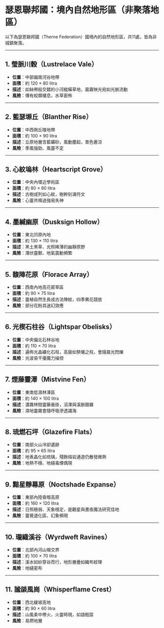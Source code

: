# 瑟恩聯邦國：境內自然地形區（非聚落地區）

以下為瑟恩聯邦國（Therne Federation）國境內的自然地形區，共11處，皆為非城鎮聚落。

---

## 1. 瑩脈川穀（Lustrelace Vale）
- **位置**：中部偏南河谷地帶  
- **面積**：約 120 × 80 litra  
- **描述**：如絲帶般交錯的小河縱橫草地，晨霧映光宛如光脈流動  
- **風險**：傳有蛟類棲息，水草密佈  

---

## 2. 藍瑟塬丘（Blanther Rise）
- **位置**：中西側丘陵地帶  
- **面積**：約 100 × 90 litra  
- **描述**：丘原地層含藍礦砂，風動塵起，景色蒼涼  
- **風險**：季風強勁、風靈不定  

---

## 3. 心紋塢林（Heartscript Grove）
- **位置**：中央內環近學術區  
- **面積**：約 80 × 80 litra  
- **描述**：古樹成列如心紋，樹幹刻滿符文  
- **風險**：心靈共鳴過強易失神  

---

## 4. 墨緘幽原（Dusksign Hollow）
- **位置**：東北凹原內地  
- **面積**：約 130 × 110 litra  
- **描述**：黑土黑草、光照稀薄的幽靜原野  
- **風險**：潛伏靈獸、地氣震動頻繁  

---

## 5. 馥陣花原（Florace Array）
- **位置**：西南內地高花密草區  
- **面積**：約 90 × 75 litra  
- **描述**：靈植自然生長成古法陣紋，四季異花競放  
- **風險**：部分花粉具迷幻效應  

---

## 6. 光楔石柱谷（Lightspar Obelisks）
- **位置**：中央偏北石林谷地  
- **面積**：約 110 × 70 litra  
- **描述**：遍佈光晶礦化石柱，高聳如祭儀之柱，會隨晨光閃爍  
- **風險**：光波易干擾魔力操控  

---

## 7. 煙藤靈澤（Mistvine Fen）
- **位置**：東南低濕林澤區  
- **面積**：約 140 × 100 litra  
- **描述**：濃霧林間靈藤垂掛，沼澤與溪脈錯雜  
- **風險**：濕地靈霧會隨呼吸滲透識海  

---

## 8. 琉燃石坪（Glazefire Flats）
- **位置**：南部火山冷卻遺跡  
- **面積**：約 95 × 65 litra  
- **描述**：地表晶化如琉璃，殘餘熔岩通道仍散發微熱  
- **風險**：地熱不穩、地縫毒煙偶現  

---

## 9. 黯星靜幕原（Noctshade Expanse）
- **位置**：東部內陸昏暗高原  
- **面積**：約 160 × 120 litra  
- **描述**：日照極弱、天象穩定，是觀星與晝夜魔法研究佳地  
- **風險**：靈覺退化區、幻象頻現  

---

## 10. 瓏織溪谷（Wyrdweft Ravines）
- **位置**：北部內河山嶺交界  
- **面積**：約 100 × 70 litra  
- **描述**：溪水如紗穿谷而行，地形層疊如織布紋理  
- **風險**：地縫密布  

---

## 11. 謐燄風崗（Whisperflame Crest）
- **位置**：西北緩坡高地  
- **面積**：約 90 × 60 litra  
- **描述**：山風柔中帶火，火靈時現，如語輕燄  
- **風險**：易燃地層  
